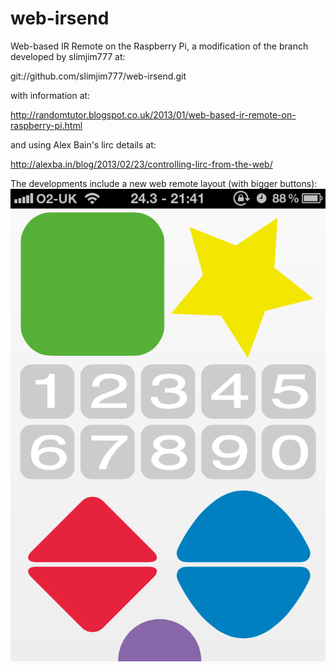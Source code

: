 web-irsend
==========

Web-based IR Remote on the Raspberry Pi, a modification of the branch developed by slimjim777 at:

git://github.com/slimjim777/web-irsend.git

with information at:

http://randomtutor.blogspot.co.uk/2013/01/web-based-ir-remote-on-raspberry-pi.html

and using Alex Bain's lirc details at:

http://alexba.in/blog/2013/02/23/controlling-lirc-from-the-web/

The developments include a new web remote layout (with bigger buttons):
![Remote layout](./static/remote_layout.png?raw=true "Remote layout")
